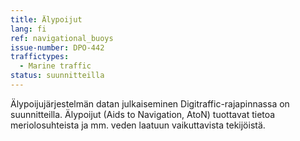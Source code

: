 ```yaml
---
title: Älypoijut
lang: fi
ref: navigational_buoys
issue-number: DPO-442
traffictypes:
  - Marine traffic
status: suunnitteilla
---
```


Älypoijujärjestelmän datan julkaiseminen Digitraffic-rajapinnassa on suunnitteilla. Älypoijut (Aids to Navigation, AtoN) tuottavat tietoa meriolosuhteista ja mm. veden laatuun vaikuttavista tekijöistä.
